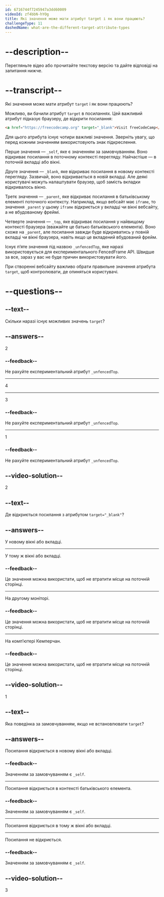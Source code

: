 ```yaml
---
id: 6716744f7245947a3dd60009
videoId: zf4bbN-hYOg
title: Які значення може мати атрибут target і як вони працюють?
challengeType: 11
dashedName: what-are-the-different-target-attribute-types
---
```


# --description--

Перегляньте відео або прочитайте текстову версію та дайте відповіді на запитання нижче.

# --transcript--

Які значення може мати атрибут `target` і як вони працюють?

Можливо, ви бачили атрибут `target` в посиланнях. Цей важливий атрибут підказує браузеру, де відкрити посилання:

```html
<a href="https://freecodecamp.org" target="_blank">Visit freeCodeCamp</a>
```

Для цього атрибута існує чотири важливі значення. Зверніть увагу, що перед кожним значенням використовують знак підкреслення.

Перше значення — `_self`, яке є значенням за замовчуванням. Воно відкриває посилання в поточному контексті перегляду. Найчастіше — в поточній вкладці або вікні.

Друге значення — `_blank`, яке відкриває посилання в новому контексті перегляду. Зазвичай, воно відкривається в новій вкладці. Але деякі користувачі можуть налаштувати браузер, щоб замість вкладки відкривалось вікно.

Третє значення — `_parent`, яке відкриває посилання в батьківському елементі поточного контексту. Наприклад, якщо вебсайт має `iframe`, то значення `_parent` у цьому `iframe` відкриється у вкладці чи вікні вебсайту, а не вбудованому фреймі.

Четверте значення — `_top`, яке відкриває посилання у найвищому контексті браузера (вважайте це батько батьківського елемента). Воно схоже на `_parent`, але посилання завжди буде відкриватись у повній вкладці чи вікні браузера, навіть якщо це вкладений вбудований фрейм.

Існує п’яте значення під назвою `_unfencedTop`, яке наразі використовується для експериментального FencedFrame API. Швидше за все, зараз у вас не буде причин використовувати його.

При створенні вебсайту важливо обрати правильне значення атрибута `target`, щоб контролювати, де опиняться користувачі.

# --questions--

## --text--

Скільки наразі існує можливих значень `target`?

## --answers--

2

### --feedback--

Не рахуйте експериментальний атрибут `_unfencedTop`.

---

4

---

3

### --feedback--

Не рахуйте експериментальний атрибут `_unfencedTop`.

---

1

### --feedback--

Не рахуйте експериментальний атрибут `_unfencedTop`.

## --video-solution--

2

## --text--

Де відкриється посилання з атрибутом `target="_blank"`?

## --answers--

У новому вікні або вкладці.

---

У тому ж вікні або вкладці.

### --feedback--

Це значення можна використати, щоб не втратити місце на поточній сторінці.

---

На другому моніторі.

### --feedback--

Це значення можна використати, щоб не втратити місце на поточній сторінці.

---

На комп’ютері Кемперчан.

### --feedback--

Це значення можна використати, щоб не втратити місце на поточній сторінці.

## --video-solution--

1

## --text--

Яка поведінка за замовчуванням, якщо не встановлювати `target`?

## --answers--

Посилання відкриється в новому вікні або вкладці.

### --feedback--

Значенням за замовчуванням є `_self`.

---

Посилання відкриється в контексті батьківського елемента.

### --feedback--

Значенням за замовчуванням є `_self`.

---

Посилання відкриється в тому ж вікні або вкладці.

---

Посилання не відкриється.

### --feedback--

Значенням за замовчуванням є `_self`.

## --video-solution--

3
